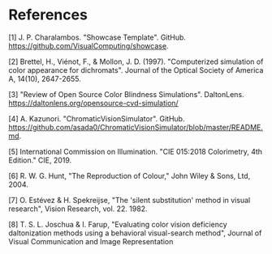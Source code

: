 # References

[1] J. P. Charalambos. "Showcase Template". GitHub. https://github.com/VisualComputing/showcase.

[2] Brettel, H., Viénot, F., & Mollon, J. D. (1997). "Computerized simulation of color appearance for dichromats". Journal of the Optical Society of America A, 14(10), 2647-2655.

[3] "Review of Open Source Color Blindness Simulations". DaltonLens. https://daltonlens.org/opensource-cvd-simulation/

[4] A. Kazunori. "ChromaticVisionSimulator". GitHub. https://github.com/asada0/ChromaticVisionSimulator/blob/master/README.md.

[5] International Commission on Illumination. "CIE 015:2018 Colorimetry, 4th Edition." CIE, 2019.

[6] R. W. G. Hunt, "The Reproduction of Colour," John Wiley & Sons, Ltd, 2004.

[7] O. Estévez & H. Spekreijse, "The 'silent substitution' method in visual research", Vision Research, vol. 22. 1982.

[8] T. S. L. Joschua & I. Farup, "Evaluating color vision deficiency daltonization methods using a behavioral visual-search method", Journal of Visual Communication and Image Representation